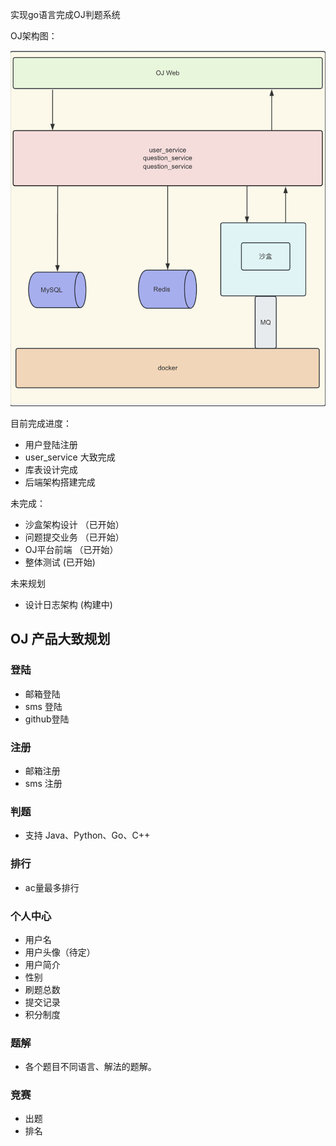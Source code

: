 实现go语言完成OJ判题系统

OJ架构图：

![image-20240117230427873](./resource/image/image-20240117230427873.png)



目前完成进度：

- 用户登陆注册
- user_service 大致完成
- 库表设计完成
- 后端架构搭建完成



未完成：

- 沙盒架构设计 （已开始）
- 问题提交业务 （已开始）
- OJ平台前端 （已开始）
- 整体测试 (已开始)


未来规划
- 设计日志架构 (构建中)





## OJ 产品大致规划

### 登陆

- 邮箱登陆
- sms 登陆
- github登陆

### 注册

- 邮箱注册
- sms 注册

### 判题

- 支持 Java、Python、Go、C++

### 排行

- ac量最多排行

### 个人中心

- 用户名
- 用户头像（待定）
- 用户简介
- 性别
- 刷题总数
- 提交记录
- 积分制度

### 题解

- 各个题目不同语言、解法的题解。

### 竞赛

- 出题
- 排名

